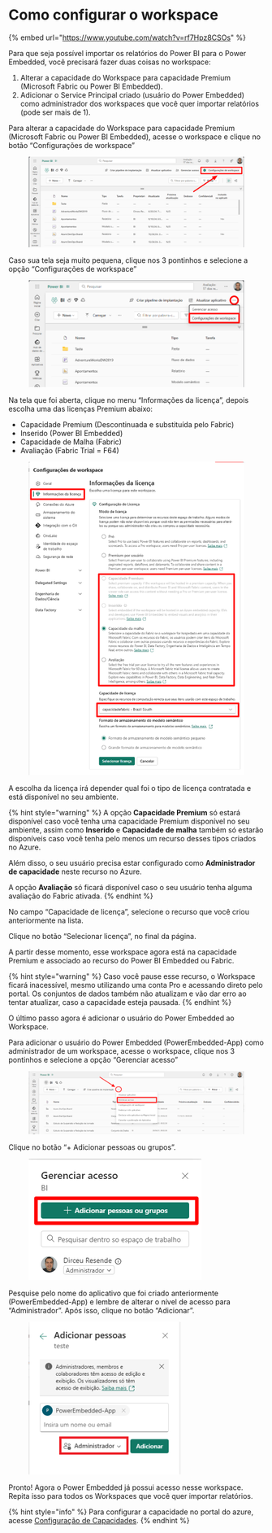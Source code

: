 # Como configurar o workspace

{% embed url="https://www.youtube.com/watch?v=rf7Hpz8CSOs" %}

Para que seja possível importar os relatórios do Power BI para o Power Embedded, você precisará fazer duas coisas no workspace:

1. Alterar a capacidade do Workspace para capacidade Premium (Microsoft Fabric ou Power BI Embedded).
2. Adicionar o Service Principal criado (usuário do Power Embedded) como administrador dos workspaces que você quer importar relatórios (pode ser mais de 1).

Para alterar a capacidade do Workspace para capacidade Premium (Microsoft Fabric ou Power BI Embedded), acesse o workspace e clique no botão “Configurações de workspace”

<figure><img src="../../.gitbook/assets/image (7) (1).png" alt=""><figcaption></figcaption></figure>

Caso sua tela seja muito pequena, clique nos 3 pontinhos e selecione a opção “Configurações de workspace”

<figure><img src="../../.gitbook/assets/image (1) (1) (1) (1) (1) (1) (1) (1) (1) (1).png" alt=""><figcaption></figcaption></figure>



Na tela que foi aberta, clique no menu “Informações da licença”, depois escolha uma das licenças Premium abaixo:

* Capacidade Premium (Descontinuada e substituída pelo Fabric)
* Inserido (Power BI Embedded)
* Capacidade de Malha (Fabric)
* Avaliação (Fabric Trial = F64)

<figure><img src="../../.gitbook/assets/image (369).png" alt=""><figcaption></figcaption></figure>

A escolha da licença irá depender qual foi o tipo de licença contratada e está disponível no seu ambiente.

{% hint style="warning" %}
A opção **Capacidade Premium** só estará disponível caso você tenha uma capacidade Premium disponível no seu ambiente, assim como **Inserido** e **Capacidade de malha** também só estarão disponíveis caso você tenha pelo menos um recurso desses tipos criados no Azure.

Além disso, o seu usuário precisa estar configurado como **Administrador de capacidade** neste recurso no Azure.

A opção **Avaliação** só ficará disponível caso o seu usuário tenha alguma avaliação do Fabric ativada.
{% endhint %}

No campo “Capacidade de licença”, selecione o recurso que você criou anteriormente na lista.

Clique no botão “Selecionar licença”, no final da página.

A partir desse momento, esse workspace agora está na capacidade Premium e associado ao recurso do Power BI Embedded ou Fabric.

{% hint style="warning" %}
Caso você pause esse recurso, o Workspace ficará inacessível, mesmo utilizando uma conta Pro e acessando direto pelo portal. Os conjuntos de dados também não atualizam e vão dar erro ao tentar atualizar, caso a capacidade esteja pausada.
{% endhint %}



O último passo agora é adicionar o usuário do Power Embedded ao Workspace.

Para adicionar o usuário do Power Embedded (PowerEmbedded-App) como administrador de um workspace, acesse o workspace, clique nos 3 pontinhos e selecione a opção “Gerenciar acesso”

<figure><img src="../../.gitbook/assets/image (2) (1) (1) (1) (1) (1).png" alt=""><figcaption></figcaption></figure>

Clique no botão “+ Adicionar pessoas ou grupos”.

<div align="left"><figure><img src="../../.gitbook/assets/image (3) (1) (1) (1) (1).png" alt=""><figcaption></figcaption></figure></div>

Pesquise pelo nome do aplicativo que foi criado anteriormente (PowerEmbedded-App) e lembre de alterar o nível de acesso para “Administrador”. Após isso, clique no botão “Adicionar”.

<div align="left"><figure><img src="../../.gitbook/assets/image (4) (1) (1).png" alt=""><figcaption></figcaption></figure></div>

Pronto! Agora o Power Embedded já possui acesso nesse workspace. Repita isso para todos os Workspaces que você quer importar relatórios.

{% hint style="info" %}
Para configurar a capacidade no portal do azure, acesse [Configuração de Capacidades](../power-bi/capacidades/).
{% endhint %}
